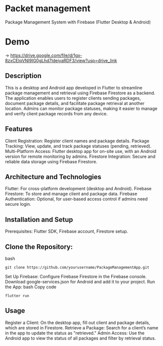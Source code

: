 # Packet management
Package Management System with Firebase (Flutter Desktop & Android)
# Demo
-> https://drive.google.com/file/d/1gx-8zxCEIqVNI9IG0gLhd7IdeiyaRDF3/view?usp=drive_link

## Description
This is a desktop and Android app developed in Flutter to streamline package management and retrieval using Firebase Firestore as a backend. The application enables users to register clients sending packages, document package details, and facilitate package retrieval at another location. Admins can monitor package statuses, making it easier to manage and verify client package records from any device.

## Features
Client Registration: Register client names and package details.
Package Tracking: View, update, and track package statuses (pending, retrieved).
Multi-Platform Access: Flutter desktop app for on-site use, with an Android version for remote monitoring by admins.
Firestore Integration: Secure and reliable data storage using Firebase Firestore.
## Architecture and Technologies
Flutter: For cross-platform development (desktop and Android).
Firebase Firestore: To store and manage client and package data.
Firebase Authentication: Optional, for user-based access control if admins need secure login.
## Installation and Setup
Prerequisites: Flutter SDK, Firebase account, Firestore setup.
## Clone the Repository:
bash
```
git clone https://github.com/yourusername/PackageManagementApp.git
```
Set Up Firebase:
Configure Firebase Firestore in the Firebase console.
Download google-services.json for Android and add it to your project.
Run the App:
bash
Copy code
```
flutter run
```
## Usage
Register a Client: On the desktop app, fill out client and package details, which are stored in Firestore.
Retrieve a Package: Search for a client’s name in the app to update the status as "retrieved."
Admin Access: Use the Android app to view the status of all packages and filter by retrieval status.
